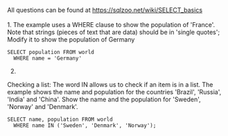 All questions can be found at https://sqlzoo.net/wiki/SELECT_basics </br>
</br>
1.
The example uses a WHERE clause to show the population of 'France'. Note that strings (pieces of text that are data) should be in 'single quotes';
Modify it to show the population of Germany

```
SELECT population FROM world
  WHERE name = 'Germany'
```

2.
Checking a list: The word IN allows us to check if an item is in a list. The example shows the name and population for the countries 'Brazil', 'Russia', 'India' and 'China'.
Show the name and the population for 'Sweden', 'Norway' and 'Denmark'.

```
SELECT name, population FROM world
  WHERE name IN ('Sweden', 'Denmark', 'Norway');
```
